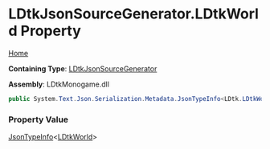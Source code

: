 # LDtkJsonSourceGenerator\.LDtkWorld Property

[Home](../../../README.md)

**Containing Type**: [LDtkJsonSourceGenerator](../README.md)

**Assembly**: LDtkMonogame\.dll

```csharp
public System.Text.Json.Serialization.Metadata.JsonTypeInfo<LDtk.LDtkWorld> LDtkWorld { get; }
```

### Property Value

[JsonTypeInfo](https://docs.microsoft.com/en-us/dotnet/api/system.text.json.serialization.metadata.jsontypeinfo-1)\<[LDtkWorld](../../LDtkWorld/README.md)\>

